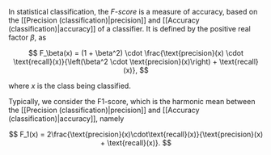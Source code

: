 In statistical classification, the *F-score* is a measure of accuracy, based on
the [[Precision (classification)|precision]] and
[[Accuracy (classification)|accuracy]] of a classifier. It is defined by the
positive real factor $\beta$, as

$$
F_\beta(x) = (1 + \beta^2) \cdot \frac{\text{precision}(x) \cdot \text{recall}(x)}{\left(\beta^2 \cdot \text{precision}(x)\right) + \text{recall}(x)},
$$

where $x$ is the class being classified.

Typically, we consider the F1-score, which is the harmonic mean between the
[[Precision (classification)|precision]] and
[[Accuracy (classification)|accuracy]], namely

$$
F_1(x) = 2\frac{\text{precision}(x)\cdot\text{recall}(x)}{\text{precision}(x) + \text{recall}(x)}.
$$
